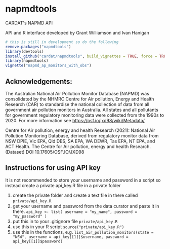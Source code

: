 # napmdtools

CARDAT's NAPMD API

API and R interface developed by Grant Williamson and Ivan Hanigan

```r
# this is still in development so do the following
remove.packages("napmdtools")
library(devtools)
install_github("cardat/napmdtools", build_vignettes = TRUE, force = TRUE)
library(napmdtools)
vignette("napmd_ap_monitors_with_obs")
```


Acknowledgements:
---

The Australian National Air Pollution Monitor Database (NAPMD) was consolidated by the NHMRC Centre for Air pollution, Energy and Health Research (CAR) to standardise the national collection of data from all government air pollution monitors in Australia. All states and all pollutants for government regulatory monitoring data were collected from the 1990s to 2020. For more information see https://osf.io/jxd98/wiki/Metadata/

Centre for Air pollution, energy and health Research (2021): National Air Pollution Monitoring Database, derived from regulatory monitor data from NSW DPIE, Vic EPA, Qld DES, SA EPA, WA DEWR, Tas EPA, NT EPA, and ACT Health. The Centre for Air pollution, energy and health Research. (Dataset) DOI 10.17605/OSF.IO/JXD98

## Instructions for using API key

It is not recommended to store your username and password in a script so instead create a private api_key.R file in a private folder

1. create the private folder and create a text file in there called `private/api_key.R`
2. get your username and password from the data curator and paste it in there.
    `api_key <- list(
      username = "my_name",
      password = "my_password"
    )`
3. put this in to your .gitignore file `private/api_key.R`
4. use this in your R script
    `source("private/api_key.R")`
5. use this in the functions, e.g.
    `list_air_pollution_monitors(state = "NSW", username = api_key[[1]]$username, password = api_key[[1]]$password)`